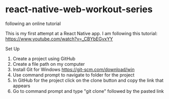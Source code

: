 # react-native-web-workout-series
following an online tutorial

This is my first attempt at a React Native app. I am following this tutorial: https://www.youtube.com/watch?v=_CBYbEGvxYY

Set Up
1.  Create a project using GitHub
2.  Create a file path on my computer
3.  Install Git for Windows https://git-scm.com/download/win
4.  Use command prompt to navigate to folder for the project
5.  In GitHub for the project click on the clone button and copy the link that appears
6.  Go to command prompt and type "git clone" followed by the pasted link


